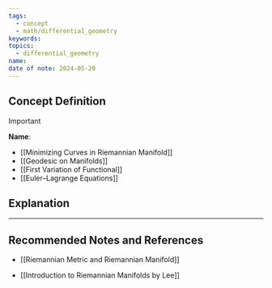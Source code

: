 ```yaml
---
tags:
  - concept
  - math/differential_geometry
keywords: 
topics:
  - differential_geometry
name: 
date of note: 2024-05-20
---
```


## Concept Definition

>[!important]
>**Name**: 


- [[Minimizing Curves in Riemannian Manifold]]
- [[Geodesic on Manifolds]]
- [[First Variation of Functional]]
- [[Euler–Lagrange Equations]]


## Explanation





-----------
##  Recommended Notes and References

- [[Riemannian Metric and Riemannian Manifold]]


- [[Introduction to Riemannian Manifolds by Lee]]